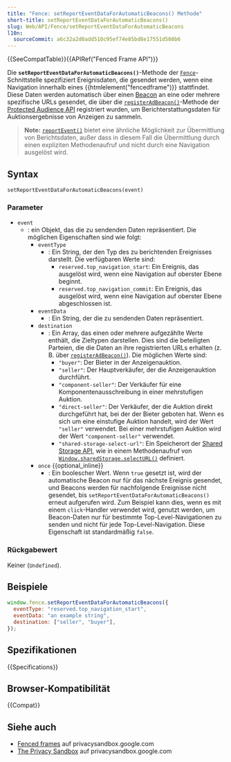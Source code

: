 ```yaml
---
title: "Fence: setReportEventDataForAutomaticBeacons() Methode"
short-title: setReportEventDataForAutomaticBeacons()
slug: Web/API/Fence/setReportEventDataForAutomaticBeacons
l10n:
  sourceCommit: a6c32a2d0add510c95ef74e85bd8e17551d508b6
---
```


{{SeeCompatTable}}{{APIRef("Fenced Frame API")}}

Die **`setReportEventDataForAutomaticBeacons()`**-Methode der [`Fence`](/de/docs/Web/API/Fence)-Schnittstelle spezifiziert Ereignisdaten, die gesendet werden, wenn eine Navigation innerhalb eines {{htmlelement("fencedframe")}} stattfindet. Diese Daten werden automatisch über einen [Beacon](/de/docs/Web/API/Beacon_API) an eine oder mehrere spezifische URLs gesendet, die über die [`registerAdBeacon()`](/de/docs/Web/API/InterestGroupReportingScriptRunnerGlobalScope/registerAdBeacon)-Methode der [Protected Audience API](https://privacysandbox.google.com/private-advertising/protected-audience) registriert wurden, um Berichterstattungsdaten für Auktionsergebnisse von Anzeigen zu sammeln.

> **Note:** [`reportEvent()`](/de/docs/Web/API/Fence/reportEvent) bietet eine ähnliche Möglichkeit zur Übermittlung von Berichtsdaten, außer dass in diesem Fall die Übermittlung durch einen expliziten Methodenaufruf und nicht durch eine Navigation ausgelöst wird.

## Syntax

```js-nolint
setReportEventDataForAutomaticBeacons(event)
```

### Parameter

- `event`
  - : ein Objekt, das die zu sendenden Daten repräsentiert. Die möglichen Eigenschaften sind wie folgt:
    - `eventType`
      - : Ein String, der den Typ des zu berichtenden Ereignisses darstellt. Die verfügbaren Werte sind:
        - `reserved.top_navigation_start`: Ein Ereignis, das ausgelöst wird, wenn eine Navigation auf oberster Ebene beginnt.
        - `reserved.top_navigation_commit`: Ein Ereignis, das ausgelöst wird, wenn eine Navigation auf oberster Ebene abgeschlossen ist.
    - `eventData`
      - : Ein String, der die zu sendenden Daten repräsentiert.
    - `destination`
      - : Ein Array, das einen oder mehrere aufgezählte Werte enthält, die Zieltypen darstellen. Dies sind die beteiligten Parteien, die die Daten an ihre registrierten URLs erhalten (z. B. über [`registerAdBeacon()`](/de/docs/Web/API/InterestGroupReportingScriptRunnerGlobalScope/registerAdBeacon)). Die möglichen Werte sind:
        - `"buyer"`: Der Bieter in der Anzeigenauktion.
        - `"seller"`: Der Hauptverkäufer, der die Anzeigenauktion durchführt.
        - `"component-seller"`: Der Verkäufer für eine Komponentenausschreibung in einer mehrstufigen Auktion.
        - `"direct-seller"`: Der Verkäufer, der die Auktion direkt durchgeführt hat, bei der der Bieter geboten hat. Wenn es sich um eine einstufige Auktion handelt, wird der Wert `"seller"` verwendet. Bei einer mehrstufigen Auktion wird der Wert `"component-seller"` verwendet.
        - `"shared-storage-select-url"`: Ein Speicherort der [Shared Storage API](https://privacysandbox.google.com/private-advertising/shared-storage), wie in einem Methodenaufruf von [`Window.sharedStorage.selectURL()`](/de/docs/Web/API/WindowSharedStorage/selectURL) definiert.
    - `once` {{optional_inline}}
      - : Ein boolescher Wert. Wenn `true` gesetzt ist, wird der automatische Beacon nur für das nächste Ereignis gesendet, und Beacons werden für nachfolgende Ereignisse nicht gesendet, bis `setReportEventDataForAutomaticBeacons()` erneut aufgerufen wird. Zum Beispiel kann dies, wenn es mit einem `click`-Handler verwendet wird, genutzt werden, um Beacon-Daten nur für bestimmte Top-Level-Navigationen zu senden und nicht für jede Top-Level-Navigation. Diese Eigenschaft ist standardmäßig `false`.

### Rückgabewert

Keiner (`Undefined`).

## Beispiele

```js
window.fence.setReportEventDataForAutomaticBeacons({
  eventType: "reserved.top_navigation_start",
  eventData: "an example string",
  destination: ["seller", "buyer"],
});
```

## Spezifikationen

{{Specifications}}

## Browser-Kompatibilität

{{Compat}}

## Siehe auch

- [Fenced frames](https://privacysandbox.google.com/private-advertising/fenced-frame) auf privacysandbox.google.com
- [The Privacy Sandbox](https://privacysandbox.google.com/) auf privacysandbox.google.com
